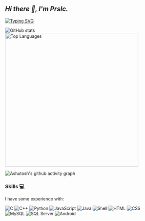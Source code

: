 <!-- Thank them 
[1] https://github.com/anuraghazra/github-readme-stats
[2] https://github.com/DenverCoder1/readme-typing-svg
[3] https://github.com/Ashutosh00710/github-readme-activity-graph
[4] https://www.peterjxl.com/Git/GitHub-Profile-Beautify/#%E5%A6%82%E4%BD%95%E5%AE%9A%E5%88%B6
[5] https://github.com/justjavac/github-dark-light-theme
[6] https://docs.github.com/zh/get-started/writing-on-github/getting-started-with-writing-and-formatting-on-github/basic-writing-and-formatting-syntax#specifying-the-theme-an-image-is-shown-to
--> 

## _Hi there 👋, I'm Prslc._

[![Typing SVG](https://readme-typing-svg.demolab.com?font=Fira+Code&pause=1500&width=435&lines=Welcome+to+my+GitHub+page;I'm+A+software+engineering+student)](https://git.io/typing-svg)

<picture>
  <source media="(prefers-color-scheme: dark)" srcset="https://github-readme-stats.vercel.app/api?username=prslc&show_icons=true&theme=tokyonight&card_width=400&hide_border=true">
  <source media="(prefers-color-scheme: light)" srcset="https://github-readme-stats.vercel.app/api?username=prslc&show_icons=true&card_width=400&hide_border=true">
  <img alt="GitHub stats" src="https://github-readme-stats.vercel.app/api?username=prslc&show_icons=true&card_width=400&hide_border=true">
</picture>

<picture>
  <source media="(prefers-color-scheme: dark)" srcset="https://github-readme-stats.vercel.app/api/top-langs/?username=prslc&layout=compact&theme=tokyonight&card_width=400"width="436&hide_border=true">
  <source media="(prefers-color-scheme: light)" srcset="https://github-readme-stats.vercel.app/api/top-langs/?username=prslc&layout=compact&card_width=400"width="436&hide_border=true">
  <img alt="Top Languages" src="https://github-readme-stats.vercel.app/api/top-langs/?username=prslc&layout=compact&card_width=400"width="436&hide_border=true">
</picture>

![Ashutosh's github activity graph](https://github-readme-activity-graph.vercel.app/graph?username=prslc&theme=github-compact&hide_border=true&bg_color=transparent)


### Skills 💻
I have some experience with:

![C](https://img.shields.io/badge/C-blue?style=flat-square&logo=c&logoColor=white)
![C++](https://img.shields.io/badge/C%2B%2B-blue?style=flat-square&logo=c%2B%2B&logoColor=white)
![Python](https://img.shields.io/badge/Python-blue?style=flat-square&logo=python&logoColor=white)
![JavaScript](https://img.shields.io/badge/JavaScript-yellow?style=flat-square&logo=javascript&logoColor=black)
![Java](https://img.shields.io/badge/Java-red?style=flat-square&logo=openjdk&logoColor=white)
![Shell](https://img.shields.io/badge/Shell-black?style=flat-square&logo=gnu-bash&logoColor=white)
![HTML](https://img.shields.io/badge/HTML-orange?style=flat-square&logo=html5&logoColor=white)
![CSS](https://img.shields.io/badge/CSS-blue?style=flat-square&logo=css3&logoColor=white)
![MySQL](https://img.shields.io/badge/MySQL-blue?style=flat-square&logo=mysql&logoColor=white)
![SQL Server](https://img.shields.io/badge/SQL%20Server-red?style=flat-square&logo=microsoft-sql-server&logoColor=white)
![Android](https://img.shields.io/badge/Android-3DDC84?style=flat-square&logo=android&logoColor=white)
